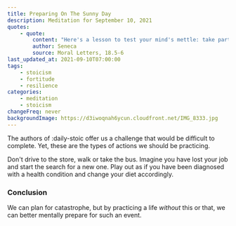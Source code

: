 ```yaml
---
title: Preparing On The Sunny Day
description: Meditation for September 10, 2021
quotes:
    - quote:
        content: "Here's a lesson to test your mind's mettle: take part of a week in which you have only the most meager and cheap food, dress scantly in shabby clothes, and ask yourself if this is really the worst that you feared. It is when times are good that you should gird yourself for tougher times ahead, for when Fortune is kind the soul can build defenses against her ravages. So it is that soldiers practice maneuvers in peacetime, erecting bunkers with no enemies in sight and exhausting themselves under no attack so that when it comes they won't grow tired."
        author: Seneca
        source: Moral Letters, 18.5-6
last_updated_at: 2021-09-10T07:00:00
tags:
    - stoicism
    - fortitude
    - resilience
categories:
    - meditation
    - stoicism
changeFreq: never
backgroundImage: https://d3iwoqnah6ycun.cloudfront.net/IMG_8333.jpg
---
```


The authors of :daily-stoic offer us a challenge that would be difficult to complete. Yet, these are the types of 
actions we should be practicing.

Don't drive to the store, walk or take the bus. Imagine you have lost your job and start the search for a new one. Play 
out as if you have been diagnosed with a health condition and change your diet accordingly.

### Conclusion

We can plan for catastrophe, but by practicing a life *without* this or that, we can better mentally prepare for such an 
event.

